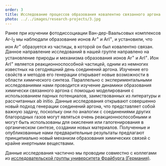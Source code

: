 ```yaml
---
order: 3
title: Исследование процессов образования ковалентно связанного аргона
photo: ../../images/research-projects/3.jpg
---
```

Ранее при изучении фотодиссоциации Ван-дер-Ваальсовых комплексов Ar-I<sub>2</sub> мы наблюдали образование ионов 
Ar<sup>+</sup> и ArI<sup>+</sup>, и установили, что ион Ar<sup>+</sup> образуется из частицы, в которой он был 
ковалентно связан. Данное направление исследований в нашей группе направлено на установление природы и механизма 
образования ионов Ar<sup>+</sup> и ArI<sup>+</sup>. Ион ArI<sup>+</sup> является реакционноспособной частицей, одним 
из немногих известных на сегодняшний день соединений аргона. Изучение его свойств и методов его генерации открывает
новые возможности в области химического синтеза. Параллельно с экспериментальными исследованиями нами проводится 
изучение динамики образования химически связанного аргона с помощью моделирования с использованием парных потенциалов, 
заимствованных из литературы и рассчитанных ab initio. Данные исследования открывают совершенно новый подход генерации 
соединений аргона, что представляет собой важную задачу, поскольку они по аналогии с соединениями других благородных 
газов могут являться очень реакционноспособными и могут быть использованы для окисления или галогенирования 
в органическом синтезе, создании новых материалов. Полученные и опубликованные нами предварительные результаты 
предлагают принципиально новый механизм образования химических связей с крайне инертными веществами.

Данные исследования частично мы проводим совместно с коллегами из 
<a href="https://www.nanophysics.uni-freiburg.de/en" target="_black" rel="noreferrer noopener">исследовательской группы университета Фрайбурга (Германия)</a>.
